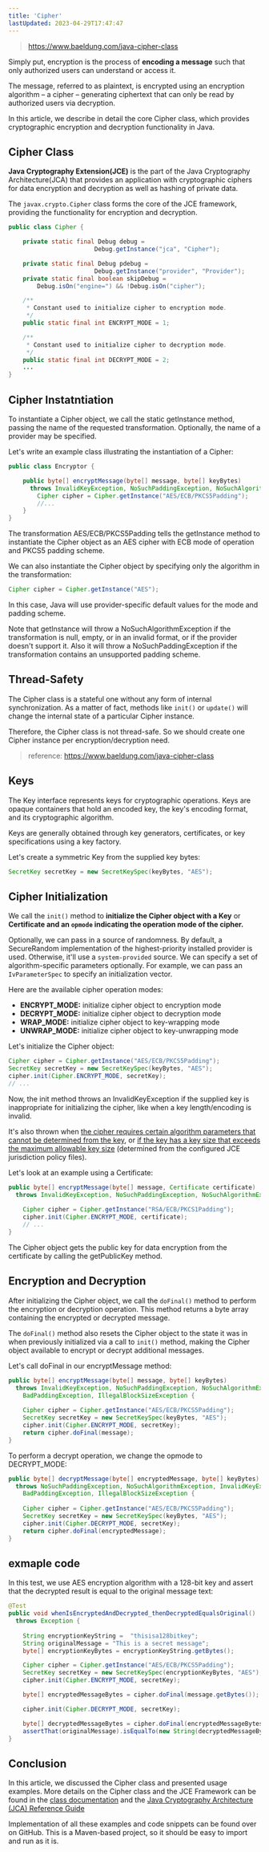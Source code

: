```yaml
---
title: 'Cipher'
lastUpdated: 2023-04-29T17:47:47
---
```


> https://www.baeldung.com/java-cipher-class

Simply put, encryption is the process of **encoding a message** such that only authorized users can understand or access it.

The message, referred to as plaintext, is encrypted using an encryption algorithm – a cipher – generating ciphertext that can only be read by authorized users via decryption.

In this article, we describe in detail the core Cipher class, which provides cryptographic encryption and decryption functionality in Java.

## Cipher Class

**Java Cryptography Extension(JCE)** is the part of the Java Cryptography Architecture(JCA) that provides an application with cryptographic ciphers for data encryption and decryption as well as hashing of private data.

The `javax.crypto.Cipher` class forms the core of the JCE framework, providing the functionality for encryption and decryption.

```java
public class Cipher {

    private static final Debug debug =
                        Debug.getInstance("jca", "Cipher");

    private static final Debug pdebug =
                        Debug.getInstance("provider", "Provider");
    private static final boolean skipDebug =
        Debug.isOn("engine=") && !Debug.isOn("cipher");

    /**
     * Constant used to initialize cipher to encryption mode.
     */
    public static final int ENCRYPT_MODE = 1;

    /**
     * Constant used to initialize cipher to decryption mode.
     */
    public static final int DECRYPT_MODE = 2;
    ...
}
```

## Cipher Instatntiation

To instantiate a Cipher object, we call the static getInstance method, passing the name of the requested transformation. Optionally, the name of a provider may be specified.

Let's write an example class illustrating the instantiation of a Cipher:

```java
public class Encryptor {

    public byte[] encryptMessage(byte[] message, byte[] keyBytes) 
      throws InvalidKeyException, NoSuchPaddingException, NoSuchAlgorithmException {
        Cipher cipher = Cipher.getInstance("AES/ECB/PKCS5Padding");
        //...
    }
}
```

The transformation AES/ECB/PKCS5Padding tells the getInstance method to instantiate the Cipher object as an AES cipher with ECB mode of operation and PKCS5 padding scheme.

We can also instantiate the Cipher object by specifying only the algorithm in the transformation:

```java
Cipher cipher = Cipher.getInstance("AES");
```

In this case, Java will use provider-specific default values for the mode and padding scheme.

Note that getInstance will throw a NoSuchAlgorithmException if the transformation is null, empty, or in an invalid format, or if the provider doesn't support it. Also it will throw a NoSuchPaddingException if the transformation contains an unsupported padding scheme.


## Thread-Safety

The Cipher class is a stateful one without any form of internal synchronization. As a matter of fact, methods like `init()` or `update()` will change the internal state of a particular Cipher instance.

Therefore, the Cipher class is not thread-safe. So we should create one Cipher instance per encryption/decryption need.

> reference: https://www.baeldung.com/java-cipher-class

## Keys

The Key interface represents keys for cryptographic operations. Keys are opaque containers that hold an encoded key, the key's encoding format, and its cryptographic algorithm.

Keys are generally obtained through key generators, certificates, or key specifications using a key factory.

Let's create a symmetric Key from the supplied key bytes:

```java
SecretKey secretKey = new SecretKeySpec(keyBytes, "AES");
```

## Cipher Initialization

We call the `init()` method to **initialize the Cipher object with a Key** or **Certificate and an `opmode` indicating the operation mode of the cipher.**

Optionally, we can pass in a source of randomness. By default, a SecureRandom implementation of the highest-priority installed provider is used. Otherwise, it'll use a `system-provided` source. We can specify a set of algorithm-specific parameters optionally. For example, we can pass an `IvParameterSpec` to specify an initialization vector.

Here are the available cipher operation modes:

- **ENCRYPT_MODE:** initialize cipher object to encryption mode
- **DECRYPT_MODE:** initialize cipher object to decryption mode
- **WRAP_MODE:** initialize cipher object to key-wrapping mode
- **UNWRAP_MODE:** initialize cipher object to key-unwrapping mode

Let's initialize the Cipher object:

```java
Cipher cipher = Cipher.getInstance("AES/ECB/PKCS5Padding");
SecretKey secretKey = new SecretKeySpec(keyBytes, "AES");
cipher.init(Cipher.ENCRYPT_MODE, secretKey);
// ...
```

Now, the init method throws an InvalidKeyException if the supplied key is inappropriate for initializing the cipher, like when a key length/encoding is invalid.

It's also thrown when <u>the cipher requires certain algorithm parameters that cannot be determined from the key</u>, or <u>if the key has a key size that exceeds the maximum allowable key size</u> (determined from the configured JCE jurisdiction policy files).

Let's look at an example using a Certificate:

```java
public byte[] encryptMessage(byte[] message, Certificate certificate) 
  throws InvalidKeyException, NoSuchPaddingException, NoSuchAlgorithmException {
 
    Cipher cipher = Cipher.getInstance("RSA/ECB/PKCS1Padding");
    cipher.init(Cipher.ENCRYPT_MODE, certificate);
    // ...
}
```

The Cipher object gets the public key for data encryption from the certificate by calling the getPublicKey method.

## Encryption and Decryption

After initializing the Cipher object, we call the `doFinal()` method to perform the encryption or decryption operation. This method returns a byte array containing the encrypted or decrypted message.

The `doFinal()` method also resets the Cipher object to the state it was in when previously initialized via a call to `init()` method, making the Cipher object available to encrypt or decrypt additional messages.

Let's call doFinal in our encryptMessage method:

```java
public byte[] encryptMessage(byte[] message, byte[] keyBytes)
  throws InvalidKeyException, NoSuchPaddingException, NoSuchAlgorithmException, 
    BadPaddingException, IllegalBlockSizeException {
 
    Cipher cipher = Cipher.getInstance("AES/ECB/PKCS5Padding");
    SecretKey secretKey = new SecretKeySpec(keyBytes, "AES");
    cipher.init(Cipher.ENCRYPT_MODE, secretKey);
    return cipher.doFinal(message);
}
```

To perform a decrypt operation, we change the opmode to DECRYPT_MODE:

```java
public byte[] decryptMessage(byte[] encryptedMessage, byte[] keyBytes) 
  throws NoSuchPaddingException, NoSuchAlgorithmException, InvalidKeyException, 
    BadPaddingException, IllegalBlockSizeException {
 
    Cipher cipher = Cipher.getInstance("AES/ECB/PKCS5Padding");
    SecretKey secretKey = new SecretKeySpec(keyBytes, "AES");
    cipher.init(Cipher.DECRYPT_MODE, secretKey);
    return cipher.doFinal(encryptedMessage);
}
```

## exmaple code

In this test, we use AES encryption algorithm with a 128-bit key and assert that the decrypted result is equal to the original message text:

```java
@Test
public void whenIsEncryptedAndDecrypted_thenDecryptedEqualsOriginal() 
  throws Exception {
 
    String encryptionKeyString =  "thisisa128bitkey";
    String originalMessage = "This is a secret message";
    byte[] encryptionKeyBytes = encryptionKeyString.getBytes();

    Cipher cipher = Cipher.getInstance("AES/ECB/PKCS5Padding");
    SecretKey secretKey = new SecretKeySpec(encryptionKeyBytes, "AES");
    cipher.init(Cipher.ENCRYPT_MODE, secretKey);

    byte[] encryptedMessageBytes = cipher.doFinal(message.getBytes());

    cipher.init(Cipher.DECRYPT_MODE, secretKey);

    byte[] decryptedMessageBytes = cipher.doFinal(encryptedMessageBytes);
    assertThat(originalMessage).isEqualTo(new String(decryptedMessageBytes));
}
```

## Conclusion

In this article, we discussed the Cipher class and presented usage examples. More details on the Cipher class and the JCE Framework can be found in the [class documentation](https://docs.oracle.com/en/java/javase/11/docs/api/java.base/javax/crypto/Cipher.html) and the [Java Cryptography Architecture (JCA) Reference Guide](https://docs.oracle.com/javase/9/security/java-cryptography-architecture-jca-reference-guide.htm)

Implementation of all these examples and code snippets can be found over on GitHub. This is a Maven-based project, so it should be easy to import and run as it is.

